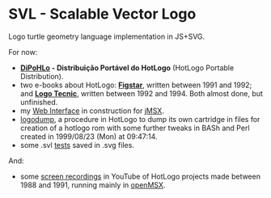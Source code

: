 SVL - Scalable Vector Logo
==========================

Logo turtle geometry language implementation in JS+SVG.

For now:
- **[DiPoHLo](https://goo.gl/fZBLJt) - Distribuição Portável do HotLogo** (HotLogo Portable Distribution).
- two e-books about HotLogo: **[Figstar](https://goo.gl/9lypp1)**, written between 1991 and 1992; and **[Logo Tecnic](https://goo.gl/Q4NBLl)**, written between 1992 and 1994. Both almost done, but unfinished.
- my [Web Interface](https://goo.gl/JVIjom) in construction for [jMSX](http://www.hwado.net/javamsx/).
- [logodump](https://goo.gl/cNPXiw), a procedure in HotLogo to dump its own cartridge in files for creation of a hotlogo rom with some further tweaks in BASh and Perl created in 1999/08/23 (Mon) at 09:47:14.
- some .svl [tests](https://goo.gl/R7gsWx) saved in .svg files.

And:
- some [screen recordings](https://goo.gl/kGfiWc) in YouTube of HotLogo projects made between 1988 and 1991, running mainly in [openMSX](http://openmsx.org/).

